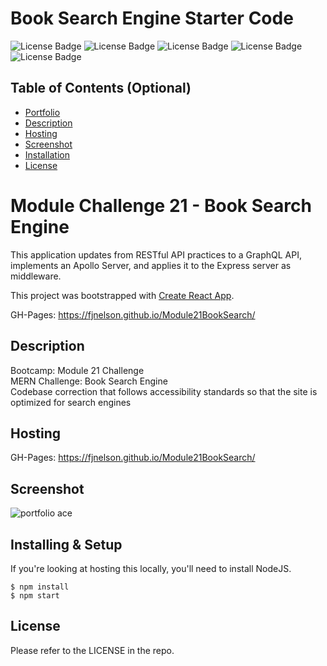 # Book Search Engine Starter Code

  ![License Badge](https://img.shields.io/badge/-ReactJs-61DAFB?logo=react&logoColor=white&style=for-the-badge)
  ![License Badge](https://img.shields.io/badge/HTML-239120?style=for-the-badge&logo=html5&logoColor=white)
  ![License Badge](https://img.shields.io/badge/CSS-239120?&style=for-the-badge&logo=css3&logoColor=white)
  ![License Badge](https://img.shields.io/badge/JavaScript-F7DF1E?style=for-the-badge&logo=javascript&logoColor=black)
  ![License Badge](https://img.shields.io/badge/Node.js-43853D?style=for-the-badge&logo=node.js&logoColor=white) 

## Table of Contents (Optional)

- [Portfolio](#Portfolio)
- [Description](#Description)
- [Hosting](#Hosting)
- [Screenshot](#Screenshot)
- [Installation](#Installing)
- [License](#License)
# Module Challenge 21 - Book Search Engine

This application updates from RESTful API practices to a GraphQL API, implements an Apollo Server, and applies it to the Express server as middleware.

This project was bootstrapped with [Create React App](https://github.com/facebook/create-react-app).


GH-Pages: https://fjnelson.github.io/Module21BookSearch/

## Description

Bootcamp: Module 21 Challenge <br />
MERN Challenge: Book Search Engine <br />
Codebase correction that follows accessibility standards so that the site is optimized for search engines <br />


## Hosting
GH-Pages: https://fjnelson.github.io/Module21BookSearch/



## Screenshot

![portfolio ace](screenshothere "screenshot of main page of the application")


## Installing & Setup

If you're looking at hosting this locally, you'll need to install NodeJS.

```shell
$ npm install
$ npm start
```
## License

Please refer to the LICENSE in the repo.